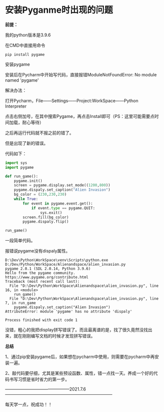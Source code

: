# 安装Pyganme时出现的问题

**前提：**

我的python版本是3.9.6

在CMD中直接用命令

```
pip install pygame
```

安装pygame

安装后在Pycharm中开始写代码，直接报错ModuleNotFoundError: No module named 'pygame' 

解决办法：

打开Pycharm，File——Settings——Project:WorkSpace——Python Interpreter

点击右侧加号，在其中搜索Pygame，再点击Install即可（PS：这里可能需要点时间加载，耐心等待）

之后再运行代码就不报之前的错了。

但是出现了新的错误。

代码如下：

```python
import sys
import pygame

def run_game():
	pygame.init()
	screen = pygame.display.set_mode((1200,800))
	pygame.dispaly.set_caption("Alien Invasion")
	bg_color = (230,230,230)
	while True:
		for event in pygame.event.get():
			if event.type == pygame.QUIT:
				sys.exit()
		screen.fill(bg_color)
		pygame.dispaly.flip()

run_game()
```

一段简单代码。

报错说pygame没有dispaly属性。

```
D:\Dev\Python\WorkSpace\venv\Scripts\python.exe D:/Dev/Python/WorkSpace/Alienandspace/alien_invasion.py
pygame 2.0.1 (SDL 2.0.14, Python 3.9.6)
Hello from the pygame community. https://www.pygame.org/contribute.html
Traceback (most recent call last):
  File "D:\Dev\Python\WorkSpace\Alienandspace\alien_invasion.py", line 16, in <module>
    run_game()
  File "D:\Dev\Python\WorkSpace\Alienandspace\alien_invasion.py", line 7, in run_game
    pygame.dispaly.set_caption("Alien Invasion")
AttributeError: module 'pygame' has no attribute 'dispaly'

Process finished with exit code 1

```

没错，粗心的我把display拼写错误了。而且最离谱的是，找了很久竟然没找出来，就在刚刚编写文档的时候才发现拼写错误。

**总结**

1、通过pip安装pygame后，如果想在pycharm中使用，则需要在pycharm中再安装一遍。

2、敲代码要仔细，尤其是某些预设函数、属性，错一点找一天。养成一个好的代码书写习惯是省时省力的第一步。

———————————————2021.7.6—————————————————————————

每天学一点，祝成功！！
